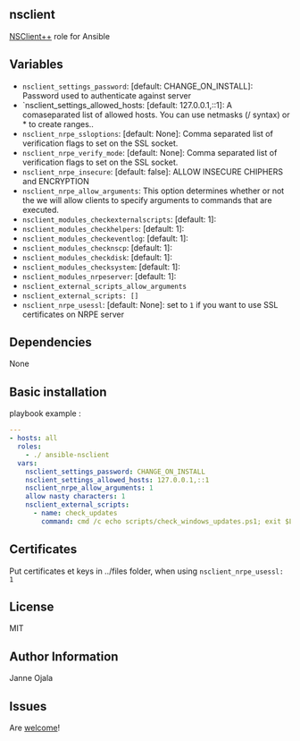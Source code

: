 ## nsclient

[NSClient++](https://https://www.nsclient.org//) role for Ansible

## Variables

* `nsclient_settings_password`: [default: CHANGE_ON_INSTALL]: Password used to authenticate against server
* `nsclient_settings_allowed_hosts: [default: 127.0.0.1,::1]: A comaseparated list of allowed hosts. You can use netmasks (/ syntax) or * to create ranges..
* `nsclient_nrpe_ssloptions`: [default: None]: Comma separated list of verification flags to set on the SSL socket.
* `nsclient_nrpe_verify_mode`: [default: None]: Comma separated list of verification flags to set on the SSL socket.
* `nsclient_nrpe_insecure`: [default: false]: ALLOW INSECURE CHIPHERS and ENCRYPTION
* `nsclient_nrpe_allow_arguments`:  This option determines whether or not the we will allow clients to specify arguments to commands that are executed.
* `nsclient_modules_checkexternalscripts`: [default: 1]:
* `nsclient_modules_checkhelpers`: [default: 1]:
* `nsclient_modules_checkeventlog`: [default: 1]:
* `nsclient_modules_checknscp`: [default: 1]:
* `nsclient_modules_checkdisk`: [default: 1]:
* `nsclient_modules_checksystem`: [default: 1]:
* `nsclient_modules_nrpeserver`: [default: 1]:
* `nsclient_external_scripts_allow_arguments`
* `nsclient_external_scripts: []`
* `nsclient_nrpe_usessl`: [default: None]: set to `1` if you want to use SSL certificates on NRPE server

## Dependencies

None

## Basic installation

playbook example :

```yaml
---
- hosts: all
  roles:
    - ./ ansible-nsclient
  vars:
    nsclient_settings_password: CHANGE_ON_INSTALL
    nsclient_settings_allowed_hosts: 127.0.0.1,::1
    nsclient_nrpe_allow_arguments: 1
    allow nasty characters: 1
    nsclient_external_scripts:
      - name: check_updates
        command: cmd /c echo scripts/check_windows_updates.ps1; exit $LastExitCode | powershell.exe -command -

```

## Certificates 

Put certificates et keys in ../files folder,
when using  `nsclient_nrpe_usessl: 1`

## License

MIT

## Author Information

Janne Ojala

## Issues

Are [welcome](https://github.com/janneojala/ansible-nsclient/issues)!
